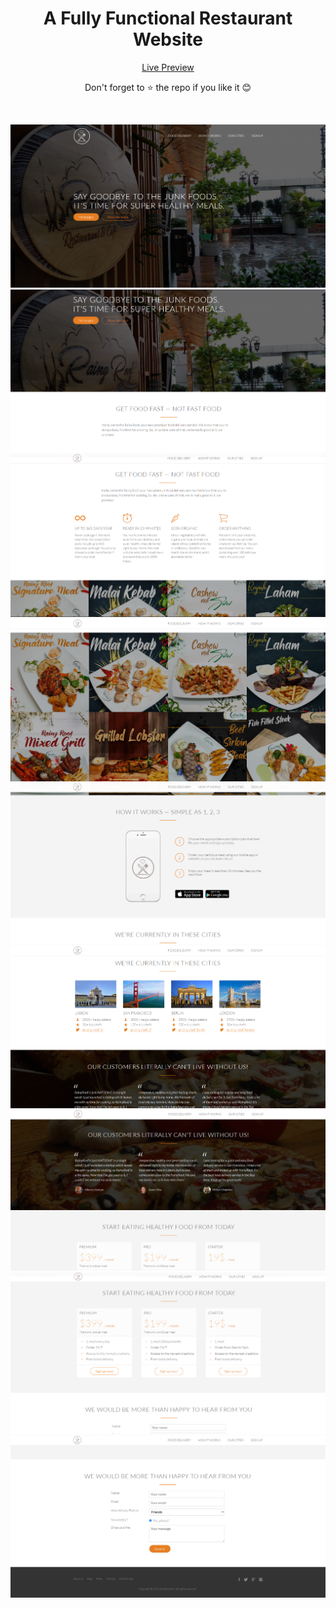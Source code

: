 <div align="center">
<h1> A Fully Functional Restaurant Website </h1>


[Live Preview](https://rainyroof.vercel.app/)

Don't forget to :star: the repo if you like it :blush:



<br>

![img 1](img/1.png)
![img 2](img/2.png)
![img 3](img/3.png)
![img 4](img/4.png)
![img 5](img/5.png)
![img 6](img/6.png)
![img 7](img/7.png)
![img 8](img/8.png)
![img 9](img/9.png)














</div>